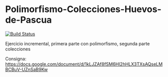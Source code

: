 # Polimorfismo-Colecciones-Huevos-de-Pascua
 
[![Build Status](https://travis-ci.org/wollok/polimorfismoColeccionesHuevosDePascua.svg?branch=master)](https://travis-ci.org/wollok/polimorfismoColeccionesHuevosDePascua)

Ejercicio incremental, primera parte con polimorfismo, segunda parte colecciones

Consigna: https://docs.google.com/document/d/1kLJZAf8fSM6HI2hHLX3TXsAQseLMBCBuV-UZnSaB9Kw
